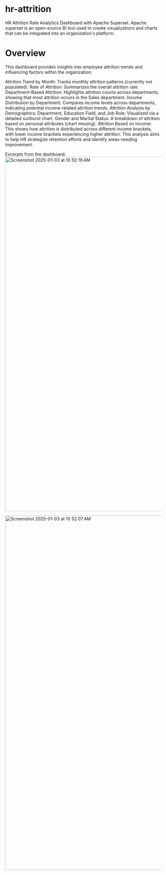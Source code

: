 # hr-attrition
HR Attrition Rate Analytics Dashboard with Apache Superset. 
Apache superset is an open-source BI tool used to create visualizations and charts that can be integrated into an organization's platform.

# Overview
This dashboard provides insights into employee attrition trends and influencing factors within the organization:

Attrition Trend by Month: Tracks monthly attrition patterns (currently not populated).
Rate of Attrition: Summarizes the overall attrition rate.
Department-Based Attrition: Highlights attrition counts across departments, showing that most attrition occurs in the Sales department.
Income Distribution by Department: Compares income levels across departments, indicating potential income-related attrition trends.
Attrition Analysis by Demographics: Department, Education Field, and Job Role: Visualized via a detailed sunburst chart.
Gender and Marital Status: A breakdown of attrition based on personal attributes (chart missing).
Attrition Based on Income: This shows how attrition is distributed across different income brackets, with lower income brackets experiencing higher attrition.
This analysis aims to help HR strategize retention efforts and identify areas needing improvement.

Excerpts from the dashboard:
<img width="1149" alt="Screenshot 2025-01-03 at 10 50 19 AM" src="https://github.com/user-attachments/assets/ce9e7c7a-e847-4cff-bfa3-db62b5c87a95" />

<img width="1149" alt="Screenshot 2025-01-03 at 10 52 07 AM" src="https://github.com/user-attachments/assets/e2a585a7-02b7-4b52-8805-13bb16d9c7ea" />
